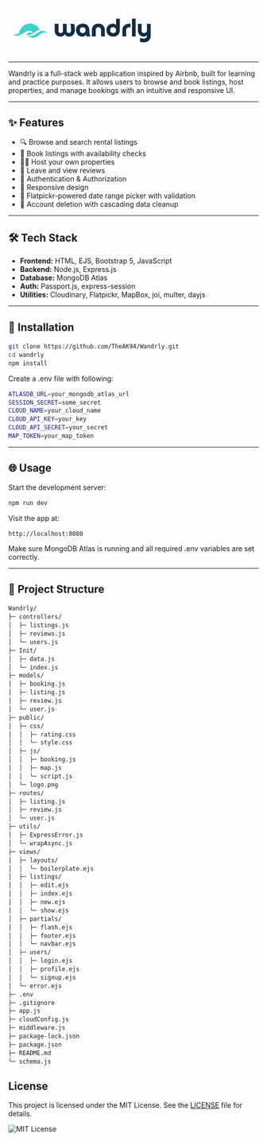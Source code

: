<img src="./public/logo.png" alt="logo" width="300"/>

---

Wandrly is a full-stack web application inspired by Airbnb, built for learning and practice purposes. It allows users to browse and book listings, host properties, and manage bookings with an intuitive and responsive UI.

---

## ✨ Features

- 🔍 Browse and search rental listings
- 🧳 Book listings with availability checks
- 🧑‍💼 Host your own properties
- 💬 Leave and view reviews
- 🔐 Authentication & Authorization
- 📱 Responsive design
- 📅 Flatpickr-powered date range picker with validation
- 🧹 Account deletion with cascading data cleanup

---

## 🛠️ Tech Stack

- **Frontend:** HTML, EJS, Bootstrap 5, JavaScript
- **Backend:** Node.js, Express.js
- **Database:** MongoDB Atlas
- **Auth:** Passport.js, express-session
- **Utilities:** Cloudinary, Flatpickr, MapBox, joi, multer, dayjs

---

## 🚀 Installation

```bash
git clone https://github.com/TheAK94/Wandrly.git
cd wandrly
npm install
```

Create a .env file with following:

```bash
ATLASDB_URL=your_mongodb_atlas_url
SESSION_SECRET=some_secret
CLOUD_NAME=your_cloud_name
CLOUD_API_KEY=your_key
CLOUD_API_SECRET=your_secret
MAP_TOKEN=your_map_token
```

---

## 🌐 Usage

Start the development server:

```bash
npm run dev
```
Visit the app at: 
```
http://localhost:8080
```

Make sure MongoDB Atlas is running and all required .env variables are set correctly.

---

## 📁 Project Structure

```bash
Wandrly/
├─ controllers/
│  ├─ listings.js
│  ├─ reviews.js
│  └─ users.js
├─ Init/
│  ├─ data.js
│  └─ index.js
├─ models/
│  ├─ booking.js
│  ├─ listing.js
│  ├─ review.js
│  └─ user.js
├─ public/
│  ├─ css/
│  │  ├─ rating.css
│  │  └─ style.css
│  ├─ js/
│  │  ├─ booking.js
│  │  ├─ map.js
│  │  └─ script.js
│  └─ logo.png
├─ routes/
│  ├─ listing.js
│  ├─ review.js
│  └─ user.js
├─ utils/
│  ├─ ExpressError.js
│  └─ wrapAsync.js
├─ views/
│  ├─ layouts/
│  │  └─ boilerplate.ejs
│  ├─ listings/
│  │  ├─ edit.ejs
│  │  ├─ index.ejs
│  │  ├─ new.ejs
│  │  └─ show.ejs
│  ├─ partials/
│  │  ├─ flash.ejs
│  │  ├─ footer.ejs
│  │  └─ navbar.ejs
│  ├─ users/
│  │  ├─ login.ejs
│  │  ├─ profile.ejs
│  │  └─ signup.ejs
│  └─ error.ejs
├─ .env
├─ .gitignore
├─ app.js
├─ cloudConfig.js
├─ middleware.js
├─ package-lock.json
├─ package.json
├─ README.md
└─ schema.js

```

## License

This project is licensed under the MIT License. See the [LICENSE](LICENSE) file for details.

![MIT License](https://img.shields.io/badge/License-MIT-green.svg)
